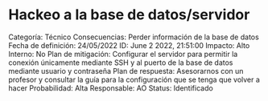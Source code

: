 # Hackeo a la base de datos/servidor

Categoría: Técnico
Consecuencias: Perder información de la base de datos
Fecha de definición: 24/05/2022
ID: June 2 2022, 21:51:00
Impacto: Alto
Interno: No
Plan de mitigación: Configurar el servidor para permitir la conexión únicamente mediante SSH y al puerto de la base de datos mediante usuario y contraseña
Plan de respuesta: Asesorarnos con un profesor y consultar la guía para la configuración que se tenga que volver a hacer
Probabilidad: Alta
Responsable: AO
Status: Identificado